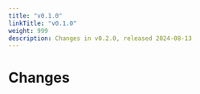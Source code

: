 ```yaml
---
title: "v0.1.0"
linkTitle: "v0.1.0"
weight: 999
description: Changes in v0.2.0, released 2024-08-13
---
```


# Changes

